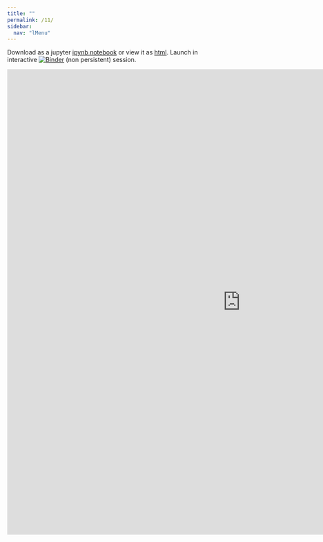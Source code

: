 ```yaml
---
title: ""
permalink: /11/
sidebar:
  nav: "lMenu"
---
```


Download as a jupyter [ipynb notebook](https://datascience-intro.github.io/1MS041-2021/lectures/11.ipynb) or view it as [html](https://datascience-intro.github.io/1MS041-2021/lectures/11.html).
Launch in interactive <a  href="https://mybinder.org/v2/gh/datascience-intro/1MS041-2021/gh-pages?filepath=lectures%2F11.ipynb" target="_blank"><img src="https://mybinder.org/badge_logo.svg" alt="Binder"></a> (non persistent) session.

<iframe src="https://datascience-intro.github.io/1MS041-2021/lectures/11.html" width="1080" height="1080" frameborder="0"></iframe>

    